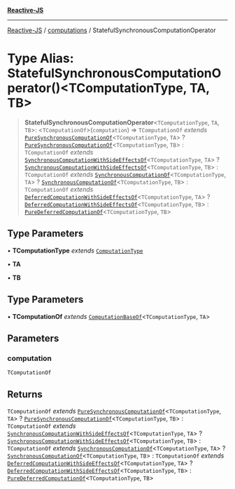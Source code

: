 [**Reactive-JS**](../../README.md)

***

[Reactive-JS](../../README.md) / [computations](../README.md) / StatefulSynchronousComputationOperator

# Type Alias: StatefulSynchronousComputationOperator()\<TComputationType, TA, TB\>

> **StatefulSynchronousComputationOperator**\<`TComputationType`, `TA`, `TB`\>: \<`TComputationOf`\>(`computation`) => `TComputationOf` *extends* [`PureSynchronousComputationOf`](PureSynchronousComputationOf.md)\<`TComputationType`, `TA`\> ? [`PureSynchronousComputationOf`](PureSynchronousComputationOf.md)\<`TComputationType`, `TB`\> : `TComputationOf` *extends* [`SynchronousComputationWithSideEffectsOf`](SynchronousComputationWithSideEffectsOf.md)\<`TComputationType`, `TA`\> ? [`SynchronousComputationWithSideEffectsOf`](SynchronousComputationWithSideEffectsOf.md)\<`TComputationType`, `TB`\> : `TComputationOf` *extends* [`SynchronousComputationOf`](SynchronousComputationOf.md)\<`TComputationType`, `TA`\> ? [`SynchronousComputationOf`](SynchronousComputationOf.md)\<`TComputationType`, `TB`\> : `TComputationOf` *extends* [`DeferredComputationWithSideEffectsOf`](DeferredComputationWithSideEffectsOf.md)\<`TComputationType`, `TA`\> ? [`DeferredComputationWithSideEffectsOf`](DeferredComputationWithSideEffectsOf.md)\<`TComputationType`, `TB`\> : [`PureDeferredComputationOf`](PureDeferredComputationOf.md)\<`TComputationType`, `TB`\>

## Type Parameters

• **TComputationType** *extends* [`ComputationType`](ComputationType.md)

• **TA**

• **TB**

## Type Parameters

• **TComputationOf** *extends* [`ComputationBaseOf`](ComputationBaseOf.md)\<`TComputationType`, `TA`\>

## Parameters

### computation

`TComputationOf`

## Returns

`TComputationOf` *extends* [`PureSynchronousComputationOf`](PureSynchronousComputationOf.md)\<`TComputationType`, `TA`\> ? [`PureSynchronousComputationOf`](PureSynchronousComputationOf.md)\<`TComputationType`, `TB`\> : `TComputationOf` *extends* [`SynchronousComputationWithSideEffectsOf`](SynchronousComputationWithSideEffectsOf.md)\<`TComputationType`, `TA`\> ? [`SynchronousComputationWithSideEffectsOf`](SynchronousComputationWithSideEffectsOf.md)\<`TComputationType`, `TB`\> : `TComputationOf` *extends* [`SynchronousComputationOf`](SynchronousComputationOf.md)\<`TComputationType`, `TA`\> ? [`SynchronousComputationOf`](SynchronousComputationOf.md)\<`TComputationType`, `TB`\> : `TComputationOf` *extends* [`DeferredComputationWithSideEffectsOf`](DeferredComputationWithSideEffectsOf.md)\<`TComputationType`, `TA`\> ? [`DeferredComputationWithSideEffectsOf`](DeferredComputationWithSideEffectsOf.md)\<`TComputationType`, `TB`\> : [`PureDeferredComputationOf`](PureDeferredComputationOf.md)\<`TComputationType`, `TB`\>
